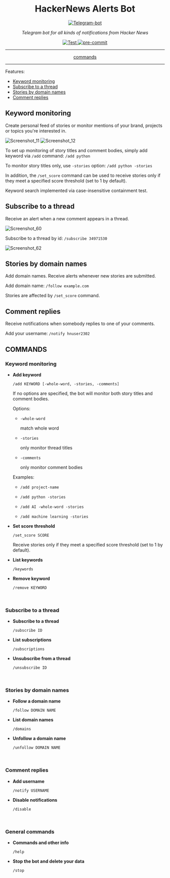 <h1 align="center">HackerNews Alerts Bot</h1>

<p align="center">
  <a href="https://t.me/hackernews_alerts_bot"><img src="https://user-images.githubusercontent.com/76647266/207596416-8636a1aa-ccbb-4d9a-bcd6-ea7a22203c48.png" alt="Telegram-bot"></a>
</p>

<p align="center"><em>Telegram bot for all kinds of notifications from Hacker News</em></p>

<p align="center">
<a href="https://github.com/lawxls/HackerNews-personalized/actions" target="_blank">
    <img src="https://github.com/lawxls/HackerNews-personalized/workflows/Test/badge.svg" alt="Test">
</a>
<a href="https://results.pre-commit.ci/latest/github/lawxls/HackerNews-personalized/main" target="_blank">
    <img src="https://results.pre-commit.ci/badge/github/lawxls/HackerNews-personalized/main.svg" alt="pre-commit">
</a>
</p>

---

<p align="center"><a href="https://github.com/lawxls/HackerNews-Alerts-Bot#commands">commands</a></p>

---

Features:

- [Keyword monitoring](https://github.com/lawxls/HackerNews-Alerts-Bot#keyword-monitoring)
- [Subscribe to a thread](https://github.com/lawxls/HackerNews-Alerts-Bot#subscribe-to-a-thread)
- [Stories by domain names](https://github.com/lawxls/HackerNews-Alerts-Bot#stories-by-domain-names)
- [Comment replies](https://github.com/lawxls/HackerNews-Alerts-Bot#comment-replies)

## Keyword monitoring
Create personal feed of stories or monitor mentions of your brand, projects or topics you're interested in.

![Screenshot_11](https://user-images.githubusercontent.com/76647266/207441549-4617e1c9-bdb6-41f9-8e91-cd93ce7d025e.png)
![Screenshot_12](https://user-images.githubusercontent.com/76647266/207441488-cf3baad1-dc21-4a29-955a-48aed2f1a30f.png)

To set up monitoring of story titles and comment bodies, simply add keyword via ```/add``` command: ```/add python```

To monitor story titles only, use ```-stories``` option: ```/add python -stories```

In addition, the `/set_score` command can be used to receive stories only if they meet a specified score threshold (set to 1 by default).

Keyword search implemented via case-insensitive containment test.

## Subscribe to a thread
Receive an alert when a new comment appears in a thread.

![Screenshot_60](https://user-images.githubusercontent.com/76647266/221961215-95fa49f1-2d3f-4b2a-9cdd-7ddbc2cf1514.png)

Subscribe to a thread by id: `/subscribe 34971530`

![Screenshot_62](https://user-images.githubusercontent.com/76647266/221963281-4c32d9c4-8847-411e-b7be-0a33c36071ea.png)

## Stories by domain names
Add domain names. Receive alerts whenever new stories are submitted.

Add domain name: `/follow example.com`

Stories are affected by `/set_score` command.

## Comment replies
Receive notifications when somebody replies to one of your comments.

Add your username: `/notify hnuser2302`

## COMMANDS

### Keyword monitoring

- **Add keyword**

  ```/add KEYWORD [-whole-word, -stories, -comments]```

  If no options are specified, the bot will monitor both story titles and comment bodies.

  Options:

    - ```-whole-word```

      match whole word

    - ```-stories```

      only monitor thread titles

    - ```-comments```

      only monitor comment bodies

  Examples:

    - ```/add project-name```

    - ```/add python -stories```

    - ```/add AI -whole-word -stories```

    - ```/add machine learning -stories```

- **Set score threshold**

  ```/set_score SCORE```

  Receive stories only if they meet a specified score threshold (set to 1 by default).

- **List keywords**

  ```/keywords```

- **Remove keyword**

  ```/remove KEYWORD```

<br/>

### Subscribe to a thread

- **Subscribe to a thread**

  ```/subscribe ID```

- **List subscriptions**

  ```/subscriptions```

- **Unsubscribe from a thread**

  ```/unsubscribe ID```

<br/>

### Stories by domain names

- **Follow a domain name**

  ```/follow DOMAIN NAME```

- **List domain names**

  ```/domains```

- **Unfollow a domain name**

  ```/unfollow DOMAIN NAME```

<br/>

### Comment replies

- **Add username**

  ```/notify USERNAME```

- **Disable notifications**

  ```/disable```

<br/>

### General commands

- **Commands and other info**

  ```/help```

- **Stop the bot and delete your data**

  ```/stop```

